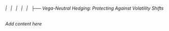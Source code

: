 ###### |   |   |   |   |   ├── Vega-Neutral Hedging: Protecting Against Volatility Shifts

*Add content here*